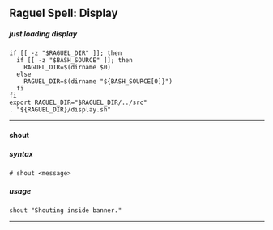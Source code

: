 ## Raguel Spell: Display

##### just loading display

```Shell
if [[ -z "$RAGUEL_DIR" ]]; then
  if [[ -z "$BASH_SOURCE" ]]; then
    RAGUEL_DIR=$(dirname $0)
  else
    RAGUEL_DIR=$(dirname "${BASH_SOURCE[0]}")
  fi
fi
export RAGUEL_DIR="$RAGUEL_DIR/../src"
. "${RAGUEL_DIR}/display.sh"
```

***

#### shout

##### syntax

` # shout <message> `

##### usage

```Shell
shout "Shouting inside banner."
```

***
